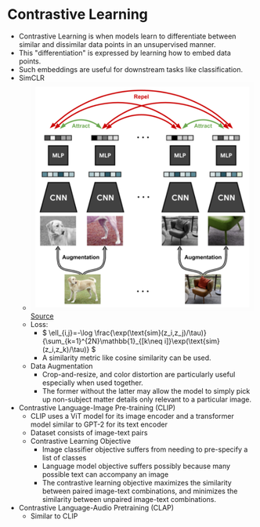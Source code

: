 # Contrastive Learning

- Contrastive Learning is when models learn to differentiate between similar and dissimilar data points in an unsupervised manner. 
- This "differentiation" is expressed by learning how to embed data points. 
- Such embeddings are useful for downstream tasks like classification. 
- SimCLR
  - ![simclr.png](simclr.png)[Source](https://simclr.github.io)
  - Loss:
    - $
\ell_{i,j}=-\log \frac{\exp(\text{sim}(z_i,z_j)/\tau)}{\sum_{k=1}^{2N}\mathbb{1}_{[k\neq i]}\exp(\text{sim}(z_i,z_k)/\tau)}
$
    - A similarity metric like cosine similarity can be used.
  - Data Augmentation
    - Crop-and-resize, and color distortion are particularly useful especially when used together. 
    - The former without the latter may allow the model to simply pick up non-subject matter details only relevant to a particular image.
- Contrastive Language-Image Pre-training (CLIP)
  - CLIP uses a ViT model for its image encoder and a transformer model similar to GPT-2 for its text encoder
  - Dataset consists of image-text pairs
  - Contrastive Learning Objective
    - Image classifier objective suffers from needing to pre-specify a list of classes
    - Language model objective suffers possibly because many possible text can accompany an image
    - The contrastive learning objective maximizes the similarity between paired image-text combinations, and minimizes the similarity between unpaired image-text combinations.
- Contrastive Language-Audio Pretraining (CLAP)
  - Similar to CLIP
